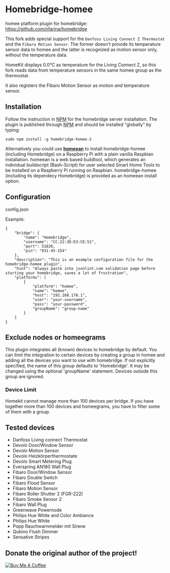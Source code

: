 # Homebridge-homee

homee platform plugin for homebridge: https://github.com/nfarina/homebridge

This fork adds special support for the `Danfoss Living Connect Z Thermostat` and the `Fibaro Motion Sensor`. The former doesn't provide its temperature sensor data to homee and the latter is recognized as motion sensor only, without the temperature data.

HomeKit displays 0.0°C as temperature for the Living Connect Z, so this fork reads data from temperature sensors in the same homee group as the thermostat.

It also registers the Fibaro Motion Sensor as motion *and* temperature sensor.

## Installation
Follow the instruction in [NPM](https://www.npmjs.com/package/homebridge) for the homebridge server installation. The plugin is published through [NPM](https://www.npmjs.com/package/homebridge-homee) and should be installed "globally" by typing:

    sudo npm install -g homebridge-homee-2
    
Alternatively you could use [**homeean**](https://himpler.com/homeean) to install homebridge-homee (including Homebridge) on a Raspberry Pi with a plain vanilla Raspbian installation. homeean is a web based buildtool, which generates an individual buildscript (Bash-Script) for user selected Smart Home Tools to be installed on a Raspberry Pi running on Raspbian. homebridge-homee (including its dependecy Homebridge) is provided as an homeean install option.

## Configuration

config.json

Example:

    {
        "bridge": {
            "name": "Homebridge",
            "username": "CC:22:3D:E3:CE:51",
            "port": 51826,
            "pin": "031-45-154"
        },
        "description": "This is an example configuration file for the homebridge-homee plugin",
        "hint": "Always paste into jsonlint.com validation page before starting your homebridge, saves a lot of frustration",
        "platforms": [
            {
                "platform": "homee",
                "name": "homee",
                "host": "192.168.178.1",
                "user": "your-username",
                "pass": "your-password",
                "groupName": "group-name"
            }
        ]
    }

## Exclude nodes or homeegrams
This plugin integrates all (known) devices to homebridge by default. You can limit the integration to certain devices by creating a group in homee and adding all the devices you want to use with homebridge. If not explicitly specified, the name of this group defaults to 'Homebridge'. It may be changed using the optional 'groupName' statement. Devices outside this group are ignored.

### Device Limit
Homekit cannot manage more than 100 devices per bridge. If you have together more than 100 devices and homeegrams, you have to filter some of them with a group.

## Tested devices
- Danfoss Living connect Thermostat
- Devolo Door/Window Sensor
- Devolo Motion Sensor
- Devolo Heizkörperthermostate
- Devolo Smart Metering Plug
- Everspring AN180 Wall Plug
- Fibaro Door/Window Sensor
- Fibaro Double Switch
- Fibaro Flood Sensor
- Fibaro Motion Sensor
- Fibaro Roller Shutter 2 (FGR-222)
- Fibaro Smoke Sensor 2
- Fibaro Wall Plug
- Greenwave Powernode
- Philips Hue White and Color Ambiance
- Philips Hue White
- Popp Rauchwarnmelder mit Sirene
- Qubino Flush Dimmer
- Sensative Stripes

## Donate the original author of the project!
<a href="https://www.buymeacoffee.com/himpler" target="_blank"><img src="https://www.buymeacoffee.com/assets/img/custom_images/orange_img.png" alt="Buy Me A Coffee" style="height: auto !important;width: auto !important;" ></a>
